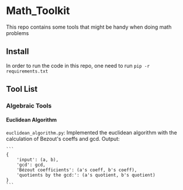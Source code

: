 # Math_Toolkit
This repo contains some tools that might be handy when doing math problems


## Install

In order to run the code in this repo, one need to run `pip -r requirements.txt`

## Tool List

### Algebraic Tools

#### Euclidean Algorithm
`euclidean_algorithm.py`:
    Implemented the euclidean algorithm with the calculation of Bezout's coeffs and gcd.
    Output:

    ```
    {
        'input': (a, b),
        'gcd': gcd,
        'Bézout coefficients': (a's coeff, b's coeff),
        'quotients by the gcd:': (a's quotient, b's quotient)
    }
    ```

